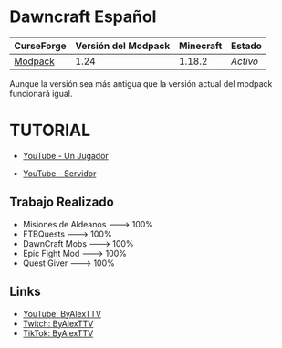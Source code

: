 # Dawncraft Español

CurseForge|Versión del Modpack|Minecraft|Estado
:-|:-|:-|:-
[Modpack](https://www.curseforge.com/minecraft/modpacks/dawn-craft)|1.24|1.18.2|*Activo*|

Aunque la versión sea más antigua que la versión actual del modpack funcionará igual.

# TUTORIAL
- [YouTube - Un Jugador](https://www.youtube.com/watch?v=1Xi2RaDsUBs)

- [YouTube - Servidor](https://www.youtube.com/watch?v=0lTBHJ3Zy_8)


## Trabajo Realizado
- Misiones de Aldeanos ---> 100%
- FTBQuests ---> 100%
- DawnCraft Mobs ---> 100%
- Epic Fight Mod ---> 100%
- Quest Giver ---> 100%


## Links
- [YouTube: ByAlexTTV](https://www.youtube.com/@ByAlexTTV)
- [Twitch: ByAlexTTV](https://www.twitch.tv/byalexttv)
- [TikTok: ByAlexTTV](https://www.tiktok.com/@byalexttv)

